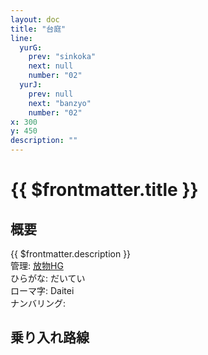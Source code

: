 ```yaml
---
layout: doc
title: "台庭"
line:
  yurG:
    prev: "sinkoka"
    next: null
    number: "02"
  yurJ:
    prev: null
    next: "banzyo"
    number: "02"
x: 300
y: 450
description: ""
---
```


# {{ $frontmatter.title }} <ViewinMap />
<!-- ![駅の写真の説明](駅の写真のURL) -->

## 概要
{{ $frontmatter.description }}  
管理: [放物HG](/company/houbutuHG/index.md)     
ひらがな: だいてい  
ローマ字: Daitei  
ナンバリング: <Numberling />

## 乗り入れ路線
<LineInfo />

